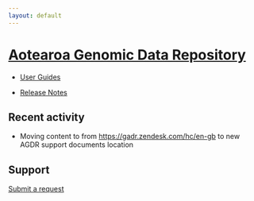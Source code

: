 ```yaml
---
layout: default
---
```


# [Aotearoa Genomic Data Repository](https://data.agdr.org.nz/)

- [User Guides](user-guides/index.md)

- [Release Notes](releases/index.md)


## Recent activity

[//]: # (we could do something like that if needed https://github.com/marketplace/actions/github-activity-readme in the future but for the moment it is manual)

- Moving content to from https://gadr.zendesk.com/hc/en-gb to new AGDR support documents location

## Support

[Submit a request](mailto:gasupport@nesi.org.nz?Request_from_Support_Pages)

